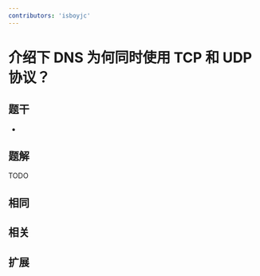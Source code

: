 ```yaml
---
contributors: 'isboyjc'
---
```


# 介绍下 DNS 为何同时使用 TCP 和 UDP 协议？


## 题干

- 



## 题解

<!-- ::: details 点我查看题解 -->

  TODO

<!-- ::: -->



## 相同


## 相关


## 扩展

